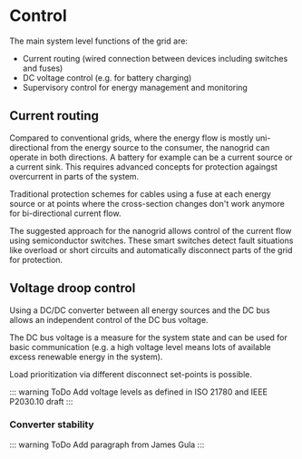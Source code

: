 # Control

The main system level functions of the grid are:

- Current routing (wired connection between devices including switches and fuses)
- DC voltage control (e.g. for battery charging)
- Supervisory control for energy management and monitoring

## Current routing

Compared to conventional grids, where the energy flow is mostly uni-directional from the energy source to the consumer, the nanogrid can operate in both directions. A battery for example can be a current source or a current sink. This requires advanced concepts for protection againgst overcurrent in parts of the system.

Traditional protection schemes for cables using a fuse at each energy source or at points where the cross-section changes don't work anymore for bi-directional current flow.

The suggested approach for the nanogrid allows control of the current flow using semiconductor switches. These smart switches detect fault situations like overload or short circuits and automatically disconnect parts of the grid for protection.

## Voltage droop control

Using a DC/DC converter between all energy sources and the DC bus allows an independent control of the DC bus voltage.

The DC bus voltage is a measure for the system state and can be used for basic communication (e.g. a high voltage level means lots of available excess renewable energy in the system).

Load prioritization via different disconnect set-points is possible.

::: warning ToDo
Add voltage levels as defined in ISO 21780 and IEEE P2030.10 draft
:::

### Converter stability

::: warning ToDo
Add paragraph from James Gula
:::
